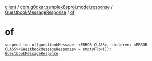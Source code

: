 [client](../../index.md) / [com.g0dkar.samplek8sproj.model.response](../index.md) / [GuestbookMessageResponse](index.md) / [of](./of.md)

# of

`suspend fun of(guestbookMessage: <ERROR CLASS>, children: <ERROR CLASS><`[`GuestbookMessageResponse`](index.md)`> = emptyFlow()): `[`GuestbookMessageResponse`](index.md)